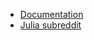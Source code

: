 - [Documentation](https://docs.julialang.org/en/v1/)
- [Julia subreddit](https://www.reddit.com/r/Julia/)
